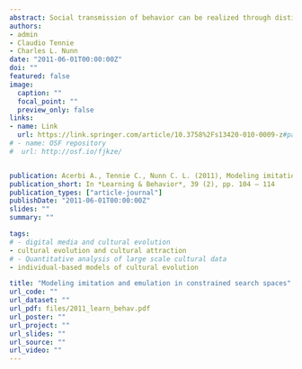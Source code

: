 ```yaml
---
abstract: Social transmission of behavior can be realized through distinct mechanisms. Research on primate social learning typically distinguishes two forms of information that a learner can extract from a demonstrator&#58; copying actions (defined as imitation) or copying only the consequential results (defined as emulation). We propose a decomposition of these learning mechanisms (plus pure individual learning) that incorporates the core idea that social learning can be represented as a search for an optimal behavior that is constrained by different kinds of information. We illustrate our approach with an individual-based model in which individuals solve tasks in abstract “spaces” that represent behavioral actions, results, and benefits of those results. Depending on the learning mechanisms at their disposal, individuals have differential access to the information conveyed in these spaces. We show how different classes of tasks may provide distinct advantages to individuals with different learning mechanisms and discuss how our approach contributes to current empirical and theoretical research on social learning and culture.
authors:
- admin
- Claudio Tennie
- Charles L. Nunn
date: "2011-06-01T00:00:00Z"
doi: ""
featured: false
image:
  caption: ""
  focal_point: ""
  preview_only: false
links:
- name: Link
  url: https://link.springer.com/article/10.3758%2Fs13420-010-0009-z#page-1
# - name: OSF repository
#  url: http://osf.io/fjkze/


publication: Acerbi A., Tennie C., Nunn C. L. (2011), Modeling imitation and emulation in constrained search spaces, *Learning & Behavior*, 39 (2), pp. 104 – 114
publication_short: In *Learning & Behavior*, 39 (2), pp. 104 – 114
publication_types: ["article-journal"]
publishDate: "2011-06-01T00:00:00Z"
slides: ""
summary: ""

tags:
# - digital media and cultural evolution
- cultural evolution and cultural attraction 
# - Quantitative analysis of large scale cultural data
- individual-based models of cultural evolution

title: "Modeling imitation and emulation in constrained search spaces"
url_code: ""
url_dataset: ""
url_pdf: files/2011_learn_behav.pdf
url_poster: ""
url_project: ""
url_slides: ""
url_source: ""
url_video: ""
---
```

<script id="altmetric-embed-js" type="text/javascript"
src='https://d1bxh8uas1mnw7.cloudfront.net/assets/embed.js'></script>

<div data-badge-details="right" data-badge-type="donut" data-doi="10.3758/s13420-010-0009-z" data-hide-no-mentions="true" class="altmetric-embed"></div>